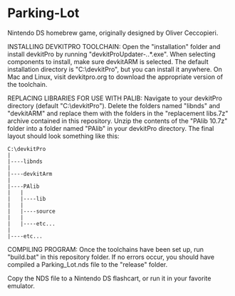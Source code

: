 Parking-Lot
===========

Nintendo DS homebrew game, originally designed by Oliver Ceccopieri.

INSTALLING DEVKITPRO TOOLCHAIN:
Open the "installation" folder and install devkitPro by running "devkitProUpdater-*.*.*.exe".
When selecting components to install, make sure devkitARM is selected.
The default installation directory is "C:\devkitPro", but you can install it anywhere.
On Mac and Linux, visit devkitpro.org to download the appropriate version of the toolchain.

REPLACING LIBRARIES FOR USE WITH PALIB:
Navigate to your devkitPro directory (default "C:\devkitPro").
Delete the folders named "libnds" and "devkitARM" and replace them with the folders in the "replacement libs.7z" archive contained in this repository.
Unzip the contents of the "PAlib 10.7z" folder into a folder named "PAlib" in your devkitPro directory.
The final layout should look something like this:

	C:\devkitPro
	|
	|----libnds
	|
	|----devkitArm
	|
	|----PAlib
	|	|
	|	|----lib
	|	|
	|	|----source
	|	|
	|	|----etc...
	|
	|----etc...

COMPILING PROGRAM:
Once the toolchains have been set up, run "build.bat" in this repository folder.
If no errors occur, you should have compiled a Parking_Lot.nds file to the "release" folder.

Copy the NDS file to a Nintendo DS flashcart, or run it in your favorite emulator.